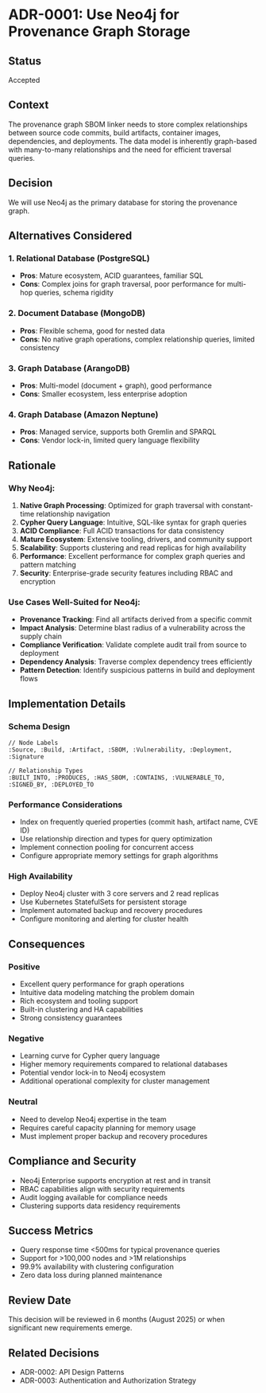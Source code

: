 # ADR-0001: Use Neo4j for Provenance Graph Storage

## Status
Accepted

## Context
The provenance graph SBOM linker needs to store complex relationships between source code commits, build artifacts, container images, dependencies, and deployments. The data model is inherently graph-based with many-to-many relationships and the need for efficient traversal queries.

## Decision
We will use Neo4j as the primary database for storing the provenance graph.

## Alternatives Considered

### 1. Relational Database (PostgreSQL)
- **Pros**: Mature ecosystem, ACID guarantees, familiar SQL
- **Cons**: Complex joins for graph traversal, poor performance for multi-hop queries, schema rigidity

### 2. Document Database (MongoDB)
- **Pros**: Flexible schema, good for nested data
- **Cons**: No native graph operations, complex relationship queries, limited consistency

### 3. Graph Database (ArangoDB)
- **Pros**: Multi-model (document + graph), good performance
- **Cons**: Smaller ecosystem, less enterprise adoption

### 4. Graph Database (Amazon Neptune)
- **Pros**: Managed service, supports both Gremlin and SPARQL
- **Cons**: Vendor lock-in, limited query language flexibility

## Rationale

### Why Neo4j:

1. **Native Graph Processing**: Optimized for graph traversal with constant-time relationship navigation
2. **Cypher Query Language**: Intuitive, SQL-like syntax for graph queries
3. **ACID Compliance**: Full ACID transactions for data consistency
4. **Mature Ecosystem**: Extensive tooling, drivers, and community support
5. **Scalability**: Supports clustering and read replicas for high availability
6. **Performance**: Excellent performance for complex graph queries and pattern matching
7. **Security**: Enterprise-grade security features including RBAC and encryption

### Use Cases Well-Suited for Neo4j:

- **Provenance Tracking**: Find all artifacts derived from a specific commit
- **Impact Analysis**: Determine blast radius of a vulnerability across the supply chain
- **Compliance Verification**: Validate complete audit trail from source to deployment
- **Dependency Analysis**: Traverse complex dependency trees efficiently
- **Pattern Detection**: Identify suspicious patterns in build and deployment flows

## Implementation Details

### Schema Design
```cypher
// Node Labels
:Source, :Build, :Artifact, :SBOM, :Vulnerability, :Deployment, :Signature

// Relationship Types
:BUILT_INTO, :PRODUCES, :HAS_SBOM, :CONTAINS, :VULNERABLE_TO, :SIGNED_BY, :DEPLOYED_TO
```

### Performance Considerations
- Index on frequently queried properties (commit hash, artifact name, CVE ID)
- Use relationship direction and types for query optimization
- Implement connection pooling for concurrent access
- Configure appropriate memory settings for graph algorithms

### High Availability
- Deploy Neo4j cluster with 3 core servers and 2 read replicas
- Use Kubernetes StatefulSets for persistent storage
- Implement automated backup and recovery procedures
- Configure monitoring and alerting for cluster health

## Consequences

### Positive
- Excellent query performance for graph operations
- Intuitive data modeling matching the problem domain
- Rich ecosystem and tooling support
- Built-in clustering and HA capabilities
- Strong consistency guarantees

### Negative
- Learning curve for Cypher query language
- Higher memory requirements compared to relational databases
- Potential vendor lock-in to Neo4j ecosystem
- Additional operational complexity for cluster management

### Neutral
- Need to develop Neo4j expertise in the team
- Requires careful capacity planning for memory usage
- Must implement proper backup and recovery procedures

## Compliance and Security
- Neo4j Enterprise supports encryption at rest and in transit
- RBAC capabilities align with security requirements
- Audit logging available for compliance needs
- Clustering supports data residency requirements

## Success Metrics
- Query response time <500ms for typical provenance queries
- Support for >100,000 nodes and >1M relationships
- 99.9% availability with clustering configuration
- Zero data loss during planned maintenance

## Review Date
This decision will be reviewed in 6 months (August 2025) or when significant new requirements emerge.

## Related Decisions
- ADR-0002: API Design Patterns
- ADR-0003: Authentication and Authorization Strategy